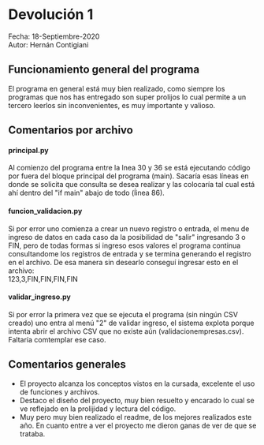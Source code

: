 # Devolución 1
Fecha: 18-Septiembre-2020\
Autor: Hernán Contigiani

## Funcionamiento general del programa
El programa en general está muy bien realizado, como siempre los programas que nos has entregado son super prolijos lo cual permite a un tercero leerlos sin inconvenientes, es muy importante y valioso.

## Comentarios por archivo
#### principal.py
Al comienzo del programa entre la lnea 30 y 36 se está ejecutando código por fuera del bloque principal del programa (main). Sacaría esas líneas en donde se solicita que consulta se desea realizar y las colocaría tal cual está ahí dentro del "if main" abajo de todo (ĺinea 86).

#### funcion_validacion.py
Si por error uno comienza a crear un nuevo registro o entrada, el menu de ingreso de datos en cada caso da la posibilidad de "salir" ingresando 3 o FIN, pero de todas formas si ingreso esos valores el programa continua consultandome los registros de entrada y se termina generando el registro en el archivo. De esa manera sin desearlo conseguí ingresar esto en el archivo:\
123,3,FIN,FIN,FIN,FIN

#### validar_ingreso.py
Si por error la primera vez que se ejecuta el programa (sin ningún CSV creado) uno entra al menú "2" de validar ingreso, el sistema explota porque intenta abrir el archivo CSV que no existe aún (validacionempresas.csv). Faltaría comtemplar ese caso.

## Comentarios generales
- El proyecto alcanza los conceptos vistos en la cursada, excelente el uso de funciones y archivos.
- Destaco el diseño del proyecto, muy bien resuelto y encarado lo cual se ve reflejado en la prolijidad y lectura del código.
- Muy pero muy bien realizado el readme, de los mejores realizados este año. En cuanto entre a ver el proyecto me dieron ganas de ver de que se trataba.
